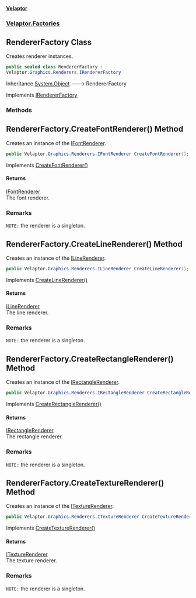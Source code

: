 #### [Velaptor](index.md 'index')
### [Velaptor.Factories](Velaptor.Factories.md 'Velaptor.Factories')

## RendererFactory Class

Creates renderer instances.

```csharp
public sealed class RendererFactory :
Velaptor.Graphics.Renderers.IRendererFactory
```

Inheritance [System.Object](https://docs.microsoft.com/en-us/dotnet/api/System.Object 'System.Object') &#129106; RendererFactory

Implements [IRendererFactory](Velaptor.Graphics.Renderers.IRendererFactory.md 'Velaptor.Graphics.Renderers.IRendererFactory')
### Methods

<a name='Velaptor.Factories.RendererFactory.CreateFontRenderer()'></a>

## RendererFactory.CreateFontRenderer() Method

Creates an instance of the [IFontRenderer](Velaptor.Graphics.Renderers.IFontRenderer.md 'Velaptor.Graphics.Renderers.IFontRenderer').

```csharp
public Velaptor.Graphics.Renderers.IFontRenderer CreateFontRenderer();
```

Implements [CreateFontRenderer()](Velaptor.Graphics.Renderers.IRendererFactory.md#Velaptor.Graphics.Renderers.IRendererFactory.CreateFontRenderer() 'Velaptor.Graphics.Renderers.IRendererFactory.CreateFontRenderer()')

#### Returns
[IFontRenderer](Velaptor.Graphics.Renderers.IFontRenderer.md 'Velaptor.Graphics.Renderers.IFontRenderer')  
The font renderer.

### Remarks
`NOTE:` the renderer is a singleton.

<a name='Velaptor.Factories.RendererFactory.CreateLineRenderer()'></a>

## RendererFactory.CreateLineRenderer() Method

Creates an instance of the [ILineRenderer](Velaptor.Graphics.Renderers.ILineRenderer.md 'Velaptor.Graphics.Renderers.ILineRenderer').

```csharp
public Velaptor.Graphics.Renderers.ILineRenderer CreateLineRenderer();
```

Implements [CreateLineRenderer()](Velaptor.Graphics.Renderers.IRendererFactory.md#Velaptor.Graphics.Renderers.IRendererFactory.CreateLineRenderer() 'Velaptor.Graphics.Renderers.IRendererFactory.CreateLineRenderer()')

#### Returns
[ILineRenderer](Velaptor.Graphics.Renderers.ILineRenderer.md 'Velaptor.Graphics.Renderers.ILineRenderer')  
The line renderer.

### Remarks
`NOTE:` the renderer is a singleton.

<a name='Velaptor.Factories.RendererFactory.CreateRectangleRenderer()'></a>

## RendererFactory.CreateRectangleRenderer() Method

Creates an instance of the [IRectangleRenderer](Velaptor.Graphics.Renderers.IRectangleRenderer.md 'Velaptor.Graphics.Renderers.IRectangleRenderer').

```csharp
public Velaptor.Graphics.Renderers.IRectangleRenderer CreateRectangleRenderer();
```

Implements [CreateRectangleRenderer()](Velaptor.Graphics.Renderers.IRendererFactory.md#Velaptor.Graphics.Renderers.IRendererFactory.CreateRectangleRenderer() 'Velaptor.Graphics.Renderers.IRendererFactory.CreateRectangleRenderer()')

#### Returns
[IRectangleRenderer](Velaptor.Graphics.Renderers.IRectangleRenderer.md 'Velaptor.Graphics.Renderers.IRectangleRenderer')  
The rectangle renderer.

### Remarks
`NOTE:` the renderer is a singleton.

<a name='Velaptor.Factories.RendererFactory.CreateTextureRenderer()'></a>

## RendererFactory.CreateTextureRenderer() Method

Creates an instance of the [ITextureRenderer](Velaptor.Graphics.Renderers.ITextureRenderer.md 'Velaptor.Graphics.Renderers.ITextureRenderer').

```csharp
public Velaptor.Graphics.Renderers.ITextureRenderer CreateTextureRenderer();
```

Implements [CreateTextureRenderer()](Velaptor.Graphics.Renderers.IRendererFactory.md#Velaptor.Graphics.Renderers.IRendererFactory.CreateTextureRenderer() 'Velaptor.Graphics.Renderers.IRendererFactory.CreateTextureRenderer()')

#### Returns
[ITextureRenderer](Velaptor.Graphics.Renderers.ITextureRenderer.md 'Velaptor.Graphics.Renderers.ITextureRenderer')  
The texture renderer.

### Remarks
`NOTE:` the renderer is a singleton.